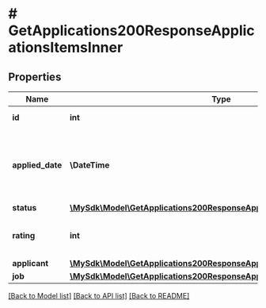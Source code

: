 # # GetApplications200ResponseApplicationsItemsInner

## Properties

Name | Type | Description | Notes
------------ | ------------- | ------------- | -------------
**id** | **int** | Application ID | [optional]
**applied_date** | **\DateTime** | Date when the application was submitted (yyyy-mm-dd) | [optional]
**status** | [**\MySdk\Model\GetApplications200ResponseApplicationsItemsInnerStatus**](GetApplications200ResponseApplicationsItemsInnerStatus.md) |  | [optional]
**rating** | **int** | Candidate rating (1-5) or null if not rated | [optional]
**applicant** | [**\MySdk\Model\GetApplications200ResponseApplicationsItemsInnerApplicant**](GetApplications200ResponseApplicationsItemsInnerApplicant.md) |  | [optional]
**job** | [**\MySdk\Model\GetApplications200ResponseApplicationsItemsInnerJob**](GetApplications200ResponseApplicationsItemsInnerJob.md) |  | [optional]

[[Back to Model list]](../../README.md#models) [[Back to API list]](../../README.md#endpoints) [[Back to README]](../../README.md)
